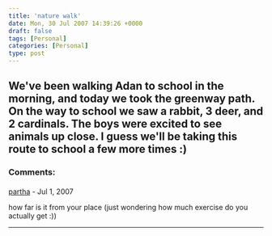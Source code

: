 ```yaml
---
title: 'nature walk'
date: Mon, 30 Jul 2007 14:39:26 +0000
draft: false
tags: [Personal]
categories: [Personal]
type: post
---
```


We've been walking Adan to school in the morning, and today we took the greenway path. On the way to school we saw a rabbit, 3 deer, and 2 cardinals. The boys were excited to see animals up close. I guess we'll be taking this route to school a few more times :)
---
### Comments:
#### 
[partha]( "parthaa@gmail.com") - <time datetime="2007-07-30 21:58:11">Jul 1, 2007</time>

how far is it from your place (just wondering how much exercise do you actually get :))
<hr />
